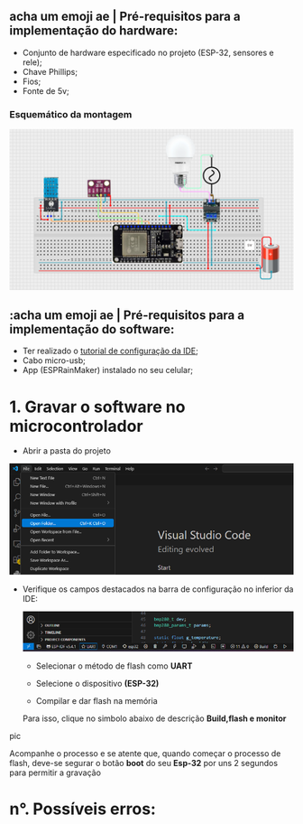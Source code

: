 ## acha um emoji ae | Pré-requisitos para a implementação do hardware:

- Conjunto de hardware especificado no projeto (ESP-32, sensores e rele);
- Chave Phillips;
- Fios;
- Fonte de 5v;

### Esquemático da montagem 

<p align = center>
  <img src = "img/PROTOTIPO_SIMULADO.png">
</p>

## :acha um emoji ae | Pré-requisitos para a implementação do software:
  
- Ter realizado o [tutorial de configuração da IDE](https://github.com/enzoaccioly1/projeto-integrador-I/blob/main/IDECONFIG.md?plain=1);
- Cabo micro-usb;
- App (ESPRainMaker) instalado no seu celular;

# 1. Gravar o software no microcontrolador

- Abrir a pasta do projeto 

 <p align = center>
  <img src = "img/OPEN_FOLDER.png">
  </p>

- Verifique os campos destacados na barra de configuração no inferior da IDE:

  <p align = center>
  <img src = "img/BARRA_DE_CONFIGURACAO.png">
  </p>

  - Selecionar o método de flash como **UART**
    
  - Selecione o dispositivo **(ESP-32)**

  - Compilar e dar flash na memória

 
 

  Para isso, clique no simbolo abaixo de descrição **Build,flash e monitor**
  

pic

Acompanhe o processo e se atente que, quando começar o processo de flash, deve-se segurar o botão **boot** do seu **Esp-32** por uns 2 segundos para permitir a gravação


# n°. Possíveis erros:





